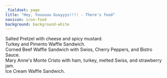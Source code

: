 ```yaml
---
_fieldset: page
title: "Hey, Youuuuu Guuyyys!!!! - There's food"
navicon: icon-food
background: background-white
---
```

<p>
Salted Pretzel with cheese and spicy mustard.<br />
Turkey and Pimento Waffle Sandwich.<br />
Corned Beef Waffle Sandwich with Swiss, Cherry Peppers, and Bistro Sauce.<br />
Mary Anne's Monte Cristo with ham, turkey, melted Swiss, and strawberry jam.<br />
Ice Cream Waffle Sandwich.
</p>